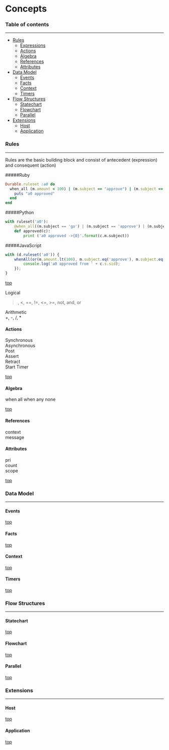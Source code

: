 Concepts
=====
### Table of contents
------
* [Rules](concepts.md#rules)
  * [Expressions](concepts.md#expressions)
  * [Actions](concepts.md#actions)
  * [Algebra](concepts.md#algebra)
  * [References](concepts.md#references) 
  * [Attributes](concepts.md#references) 
* [Data Model](concepts.md#data-model)
  * [Events](concepts.md#events)
  * [Facts](concepts.md#facts)
  * [Context](concepts.md#context)
  * [Timers](concepts.md#timers)
* [Flow Structures](concepts.md#flow-structures)
  * [Statechart](concepts.md#statechart)
  * [Flowchart](concepts.md#flowchart)
  * [Parallel](concepts.md#parallel)
* [Extensions](concepts.md#extensions)
  * [Host](concepts.md#host)
  * [Application](concepts.md#application)

### Rules
------
Rules are the basic building block and consist of antecedent (expression) and consequent (action)

#####Ruby
```ruby
Durable.ruleset :a0 do
  when_all (m.amount < 100) | (m.subject == "approve") | (m.subject == "ok") do
    puts "a0 approved"
  end
end
```
#####Python
```python
with ruleset('a0'):
    @when_all((m.subject == 'go') | (m.subject == 'approve') | (m.subject == 'ok'))
    def approved(c):
        print ('a0 approved ->{0}'.format(c.m.subject))
```
#####JavaScript
```javascript
with (d.ruleset('a0')) {
    whenAll(or(m.amount.lt(100), m.subject.eq('approve'), m.subject.eq('ok')), function (c) {
        console.log('a0 approved from ' + c.s.sid);
    });
}
```  



[top](concepts.md#table-of-contents)  

Logical  
>, <, ==, !=, <=, >=, not, and, or

Arithmetic  
+, -, /, *  

#### Actions

Synchronous  
Asynchronous  
Post  
Assert  
Retract  
Start Timer  

[top](concepts.md#table-of-contents)  

#### Algebra

when all
when any
none

[top](concepts.md#table-of-contents)  

#### References

context  
message  

#### Attributes

pri  
count  
scope  

[top](concepts.md#table-of-contents)  
### Data Model
------
#### Events
[top](concepts.md#table-of-contents)  

#### Facts
[top](concepts.md#table-of-contents)  

#### Context
[top](concepts.md#table-of-contents)  

#### Timers
[top](concepts.md#table-of-contents)  

### Flow Structures
-------
#### Statechart
[top](concepts.md#table-of-contents)  

#### Flowchart
[top](concepts.md#table-of-contents)  

#### Parallel
[top](concepts.md#table-of-contents)  
### Extensions
-------
#### Host
[top](concepts.md#table-of-contents)  

#### Application
[top](concepts.md#table-of-contents)  

